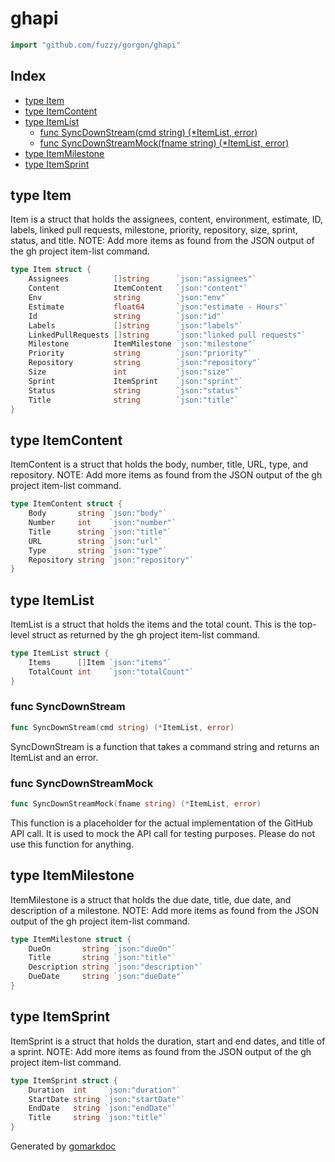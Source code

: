 <!-- Code generated by gomarkdoc. DO NOT EDIT -->

# ghapi

```go
import "github.com/fuzzy/gorgon/ghapi"
```

## Index

- [type Item](<#Item>)
- [type ItemContent](<#ItemContent>)
- [type ItemList](<#ItemList>)
  - [func SyncDownStream\(cmd string\) \(\*ItemList, error\)](<#SyncDownStream>)
  - [func SyncDownStreamMock\(fname string\) \(\*ItemList, error\)](<#SyncDownStreamMock>)
- [type ItemMilestone](<#ItemMilestone>)
- [type ItemSprint](<#ItemSprint>)


<a name="Item"></a>
## type Item

Item is a struct that holds the assignees, content, environment, estimate, ID, labels, linked pull requests, milestone, priority, repository, size, sprint, status, and title. NOTE: Add more items as found from the JSON output of the gh project item\-list command.

```go
type Item struct {
    Assignees          []string      `json:"assignees"`
    Content            ItemContent   `json:"content"`
    Env                string        `json:"env"`
    Estimate           float64       `json:"estimate - Hours"`
    Id                 string        `json:"id"`
    Labels             []string      `json:"labels"`
    LinkedPullRequests []string      `json:"linked pull requests"`
    Milestone          ItemMilestone `json:"milestone"`
    Priority           string        `json:"priority"`
    Repository         string        `json:"repository"`
    Size               int           `json:"size"`
    Sprint             ItemSprint    `json:"sprint"`
    Status             string        `json:"status"`
    Title              string        `json:"title"`
}
```

<a name="ItemContent"></a>
## type ItemContent

ItemContent is a struct that holds the body, number, title, URL, type, and repository. NOTE: Add more items as found from the JSON output of the gh project item\-list command.

```go
type ItemContent struct {
    Body       string `json:"body"`
    Number     int    `json:"number"`
    Title      string `json:"title"`
    URL        string `json:"url"`
    Type       string `json:"type"`
    Repository string `json:"repository"`
}
```

<a name="ItemList"></a>
## type ItemList

ItemList is a struct that holds the items and the total count. This is the top\-level struct as returned by the gh project item\-list command.

```go
type ItemList struct {
    Items      []Item `json:"items"`
    TotalCount int    `json:"totalCount"`
}
```

<a name="SyncDownStream"></a>
### func SyncDownStream

```go
func SyncDownStream(cmd string) (*ItemList, error)
```

SyncDownStream is a function that takes a command string and returns an ItemList and an error.

<a name="SyncDownStreamMock"></a>
### func SyncDownStreamMock

```go
func SyncDownStreamMock(fname string) (*ItemList, error)
```

This function is a placeholder for the actual implementation of the GitHub API call. It is used to mock the API call for testing purposes. Please do not use this function for anything.

<a name="ItemMilestone"></a>
## type ItemMilestone

ItemMilestone is a struct that holds the due date, title, due date, and description of a milestone. NOTE: Add more items as found from the JSON output of the gh project item\-list command.

```go
type ItemMilestone struct {
    DueOn       string `json:"dueOn"`
    Title       string `json:"title"`
    Description string `json:"description"`
    DueDate     string `json:"dueDate"`
}
```

<a name="ItemSprint"></a>
## type ItemSprint

ItemSprint is a struct that holds the duration, start and end dates, and title of a sprint. NOTE: Add more items as found from the JSON output of the gh project item\-list command.

```go
type ItemSprint struct {
    Duration  int    `json:"duration"`
    StartDate string `json:"startDate"`
    EndDate   string `json:"endDate"`
    Title     string `json:"title"`
}
```

Generated by [gomarkdoc](<https://github.com/princjef/gomarkdoc>)
